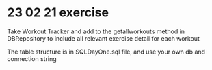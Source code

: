 # 23 02 21 exercise

Take Workout Tracker and add to the getallworkouts method in DBRepository to include all relevant exercise detail for each workout

The table structure is in SQLDayOne.sql file, and use your own db and connection string